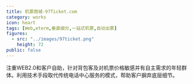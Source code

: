 ```yaml
---
title: 机票商城-97Ticket.com
category: works
icon: heart
tags: [Web,eterm,垂直细分,一站式机票,自动出票]
figures:
  - src: "../images/97ticket.png"
    height: 72
public: false
---
```


注重WEB2.0和客户自助，针对背包客及对机票价格敏感并有自主需求的年轻群体。利用技术手段取代传统电话中心服务的模式，帮助客户摒弃底层细节。